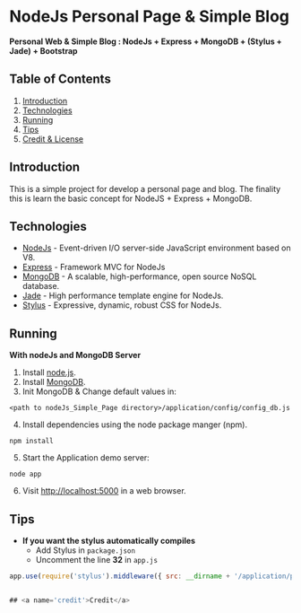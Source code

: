 # NodeJs Personal Page & Simple Blog
**Personal Web & Simple Blog : NodeJs + Express +  MongoDB + (Stylus + Jade) + Bootstrap**

## <a name='TOC'>Table of Contents</a>

1. [Introduction](#intro)
1. [Technologies](#tech)
1. [Running](#run)
1. [Tips](#tips)
1. [Credit & License](#credit)

## <a name='intro'>Introduction</a>

This is a simple project for develop a personal page and blog. The finality this is learn the basic concept for NodeJS + Express + MongoDB.

## <a name='tech'>Technologies</a>

- [NodeJs](http://nodejs.org/) - Event-driven I/O server-side JavaScript environment based on V8.
- [Express](http://expressjs.com/) - Framework MVC for NodeJs
- [MongoDB](http://www.mongodb.org/) - A scalable, high-performance, open source NoSQL database.
- [Jade](http://jade-lang.com/) - High performance template engine for NodeJs.
- [Stylus](http://learnboost.github.com/stylus/) - Expressive, dynamic, robust CSS for NodeJs.

## <a name='run'>Running</a>
**With nodeJs and MongoDB Server**
	
1. Install [node.js](http://nodejs.org/#download).
2. Install [MongoDB](http://www.mongodb.org/downloads).
3. Init MongoDB & Change default values in:
```
<path to nodeJs_Simple_Page directory>/application/config/config_db.js
```
4. Install dependencies using the node package manger (npm).
```
npm install
```
5. Start the Application demo server:
```
node app
```
6. Visit [http://localhost:5000](http://localhost:5000) in a web browser.
	

## <a name='tips'>Tips</a>

- **If you want the stylus automatically compiles**
	+ Add Stylus in `package.json`
	+ Uncomment the line **32** in `app.js`
```javascript
app.use(require('stylus').middleware({ src: __dirname + '/application/public' }));	


## <a name='credit'>Credit</a>

